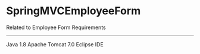 # SpringMVCEmployeeForm
Related to Employee Form
Requirements
************
Java 1.8
Apache Tomcat 7.0
Eclipse IDE




